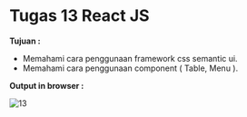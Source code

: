 # Tugas 13 React JS

<b>Tujuan : </b>
<ul>
  <li>Memahami cara penggunaan framework css semantic ui.</li>
  <li>Memahami cara penggunaan component ( Table, Menu ).</li>
</ul>

<b>Output in browser : </b>

![13](https://user-images.githubusercontent.com/92837751/184301494-b6bd4fe0-b72b-4c21-b251-f7fff043f5ee.jpg)

